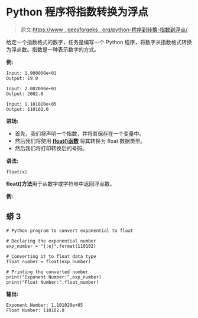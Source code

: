 # Python 程序将指数转换为浮点

> 原文:[https://www . geesforgeks . org/python-程序到转换-指数到浮点/](https://www.geeksforgeeks.org/python-program-to-convert-exponential-to-float/)

给定一个指数格式的数字，任务是编写一个 Python 程序，将数字从指数格式转换为浮点数。指数是一种表示数字的方式。

**例:**

```
Input: 1.900000e+01
Output: 19.0

Input: 2.002000e+03
Output: 2002.0

Input: 1.101020e+05
Output: 110102.0
```

**进场:**

*   首先，我们将声明一个指数，并将其保存在一个变量中。
*   然后我们将使用 [**float()函数**](https://www.geeksforgeeks.org/float-in-python/) 将其转换为 float 数据类型。
*   然后我们将打印转换后的号码。

**语法:**

```
float(x)
```

**float()方法**用于从数字或字符串中返回浮点数。

**例:**

## 蟒 3

```
# Python program to convert exponential to float

# Declaring the exponential number
exp_number = "{:e}".format(110102)

# Converting it to float data type
float_number = float(exp_number)

# Printing the converted number
print("Exponent Number:",exp_number)
print("Float Number:",float_number)
```

**输出:**

```
Exponent Number: 1.101020e+05
Float Number: 110102.0
```